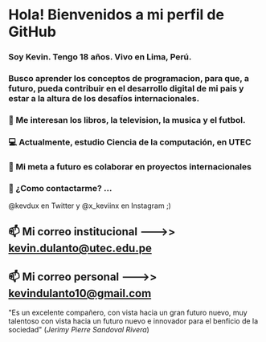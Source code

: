 # Hola! Bienvenidos a mi perfil de GitHub

### Soy Kevin. Tengo 18 años. Vivo en Lima, Perú. 
### Busco aprender los conceptos de programacion, para que, a futuro, pueda contribuir en el desarrollo digital de mi pais y estar a la altura de los desafíos internacionales.

### 👀 Me interesan los libros, la television, la musica y el futbol.
### 💻 Actualmente, estudio Ciencia de la computación, en UTEC
### 💞️ Mi meta a futuro es colaborar en proyectos internacionales
### 📱 ¿Como contactarme? ...
@kevdux en Twitter y @x_keviinx en Instagram ;) 

## 📫 Mi correo institucional --->> kevin.dulanto@utec.edu.pe

## 📫 Mi correo personal --->> kevindulanto10@gmail.com

<!---
kevinrdf/kevinrdf is a ✨ special ✨ repository because its `README.md` (this file) appears on your GitHub profile.
You can click the Preview link to take a look at your change
--->

"Es un excelente compañero, con vista hacia un gran futuro nuevo, muy talentoso con vista hacia un futuro nuevo e innovador para el benficio de la sociedad"
(*Jerimy Pierre Sandoval Rivera*)
